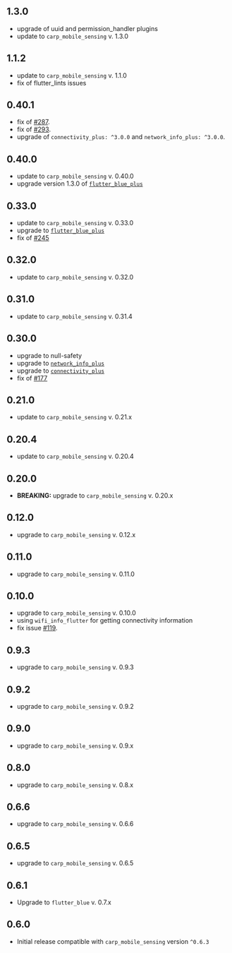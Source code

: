 ## 1.3.0

* upgrade of uuid and permission_handler plugins
* update to `carp_mobile_sensing` v. 1.3.0

## 1.1.2

* update to `carp_mobile_sensing` v. 1.1.0
* fix of flutter_lints issues

## 0.40.1

* fix of [#287](https://github.com/cph-cachet/carp.sensing-flutter/issues/287).
* fix of [#293](https://github.com/cph-cachet/carp.sensing-flutter/issues/293).
* upgrade of `connectivity_plus: ^3.0.0` and `network_info_plus: ^3.0.0`.

## 0.40.0

* update to `carp_mobile_sensing` v. 0.40.0
* upgrade version 1.3.0 of [`flutter_blue_plus`](https://pub.dev/packages/flutter_blue_plus)

## 0.33.0

* update to `carp_mobile_sensing` v. 0.33.0
* upgrade to [`flutter_blue_plus`](https://pub.dev/packages/flutter_blue_plus)
* fix of [#245](https://github.com/cph-cachet/carp.sensing-flutter/issues/2455)

## 0.32.0

* update to `carp_mobile_sensing` v. 0.32.0

## 0.31.0

* update to `carp_mobile_sensing` v. 0.31.4

## 0.30.0

* upgrade to null-safety
* upgrade to [`network_info_plus`](https://pub.dev/packages/network_info_plus)
* upgrade to [`connectivity_plus`](https://pub.dev/packages/connectivity_plus)
* fix of [#177](https://github.com/cph-cachet/carp.sensing-flutter/issues/177)

## 0.21.0

* update to `carp_mobile_sensing` v. 0.21.x

## 0.20.4

* update to `carp_mobile_sensing` v. 0.20.4

## 0.20.0

* **BREAKING:** upgrade to `carp_mobile_sensing` v. 0.20.x

## 0.12.0

* upgrade to `carp_mobile_sensing` v. 0.12.x

## 0.11.0

* upgrade to `carp_mobile_sensing` v. 0.11.0

## 0.10.0

* upgrade to `carp_mobile_sensing` v. 0.10.0
* using `wifi_info_flutter` for getting connectivity information
* fix issue [#119](https://github.com/cph-cachet/carp.sensing-flutter/issues/119).

## 0.9.3

* upgrade to `carp_mobile_sensing` v. 0.9.3

## 0.9.2

* upgrade to `carp_mobile_sensing` v. 0.9.2

## 0.9.0

* upgrade to `carp_mobile_sensing` v. 0.9.x

## 0.8.0

* upgrade to `carp_mobile_sensing` v. 0.8.x

## 0.6.6

* upgrade to `carp_mobile_sensing` v. 0.6.6

## 0.6.5

* upgrade to `carp_mobile_sensing` v. 0.6.5

## 0.6.1

* Upgrade to `flutter_blue` v. 0.7.x

## 0.6.0

* Initial release compatible with `carp_mobile_sensing` version `^0.6.3`
